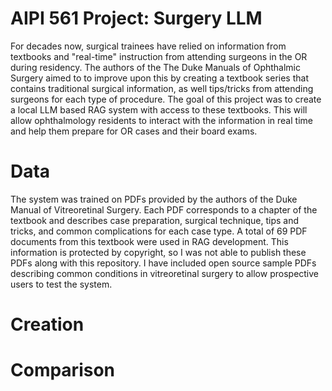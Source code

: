 # AIPI 561 Project: Surgery LLM

For decades now, surgical trainees have relied on information from textbooks and "real-time" instruction from attending surgeons in the OR during residency. The authors of the The Duke Manuals of Ophthalmic Surgery aimed to to improve upon this by creating a textbook series that contains traditional surgical information, as well tips/tricks from attending surgeons for each type of procedure. The goal of this project was to create a local LLM based RAG system with access to these textbooks. This will allow ophthalmology residents to interact with the information in real time and help them prepare for OR cases and their board exams.  

# Data

The system was trained on PDFs provided by the authors of the Duke Manual of Vitreoretinal Surgery. Each PDF corresponds to a chapter of the textbook and describes case preparation, surgical technique, tips and tricks, and common complications for each case type. A total of 69 PDF documents from this textbook were used in RAG development. This information is protected by copyright, so I was not able to publish these PDFs along with this repository. I have included open source sample PDFs describing common conditions in vitreoretinal surgery to allow prospective users to test the system. 

# Creation

# Comparison



